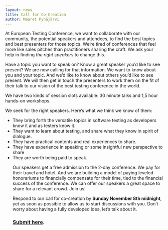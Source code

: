 ```yaml
---
layout: news
title: Call for Co-Creation
author: Maaret Pyhäjärvi
---
```


At European Testing Conference, we want to collaborate with our community, the potential speakers and attendees, to find the best topics and best presenters for those topics. We’re tired of conferences that feel more like sales pitches than practitioners sharing the craft. We ask your help in finding <i>the right speakers</i> to change this.
<p>
Have a topic you want to speak on? Know a great speaker you’d like to see present? We are now calling for that information. We want to know about you and your topic. And we’d like to know about others you’d like to see present.  We will then get in touch the presenters to work them on the fit of their talk to our vision of the best testing conference in the world.
<p>
We have two kinds of session slots available: 30 minute talks and 1,5 hour hands-on workshops.
<p>
We seek for the right speakers. Here’s what we think we know of them:
<ul>
<li>They bring forth the versatile topics in software testing as developers know it and as testers know it.
<li>They want to learn about testing, and share what they know in spirit of dialogue.
<li>They have practical contents and real experiences to share.
<li>They have experience in speaking or some insightful new perspective to share
<li>They are worth being paid to speak.
<p>
Our speakers get a free admission to the 2-day conference. We pay for their travel and hotel. And we are building a model of paying leveled honorariums to financially compensate for their time, tied to the financial success of the conference. We can offer our speakers a great space to share for a relevant crowd. Join us!
<p>
Respond to our call for co-creation by <b>Sunday November 8th midnight</b>, yet as soon as possible to allow us to start discussions with you. Don’t worry about having a fully developed idea, let’s talk about it.

<h3> <a href="http://goo.gl/forms/esffKqePCg">Submit here</a>.</h3>
<p>
